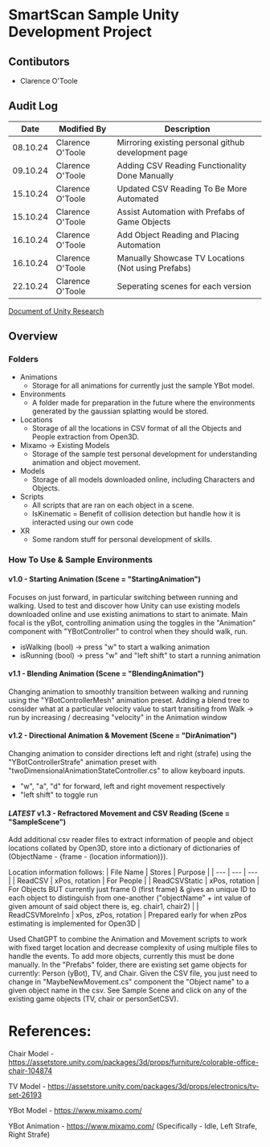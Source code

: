 # SmartScan Sample Unity Development Project
## Contibutors
- Clarence O'Toole 

## Audit Log

| Date | Modified By | Description |
| --- | --- | --- |
| 08.10.24 | Clarence O'Toole | Mirroring existing personal github development page |
| 09.10.24 | Clarence O'Toole | Adding CSV Reading Functionality Done Manually |
| 15.10.24 | Clarence O'Toole | Updated CSV Reading To Be More Automated |
| 15.10.24 | Clarence O'Toole | Assist Automation with Prefabs of Game Objects |
| 16.10.24 | Clarence O'Toole | Add Object Reading and Placing Automation |
| 16.10.24 | Clarence O'Toole | Manually Showcase TV Locations (Not using Prefabs) |
| 22.10.24 | Clarence O'Toole | Seperating scenes for each version |

[Document of Unity Research](https://rmiteduau.sharepoint.com/:w:/r/sites/SmartScan24S2/Shared%20Documents/General/Documentation%20%26%20Research/Unity.docx?d=wfc194c4eeff94c4d91812f836e9d54e6&csf=1&web=1&e=q7hrbP)

## Overview
### Folders
- Animations 
    - Storage for all animations for currently just the sample YBot model. 
- Environments 
    - A folder made for preparation in the future where the environments generated by the gaussian splatting would be stored. 
- Locations 
    - Storage of all the locations in CSV format of all the Objects and People extraction from Open3D. 
- Mixamo -> Existing Models 
    - Storage of the sample test personal development for understanding animation and object movement. 
- Models 
    - Storage of all models downloaded online, including Characters and Objects. 
- Scripts 
    - All scripts that are ran on each object in a scene. 
    - IsKinematic = Benefit of collision detection but handle how it is interacted using our own code 
- XR 
    - Some random stuff for personal development of skills. 


### How To Use & Sample Environments
#### v1.0 - Starting Animation (Scene = "StartingAnimation")
Focuses on just forward, in particular switching between running and walking. Used to test and discover how Unity can use existing models downloaded online and use existing animations to start to animate.
Main focal is the yBot, controlling animation using the toggles in the "Animation" component with "YBotController" to control when they should walk, run.
- isWalking (bool) -> press "w" to start a walking animation
- isRunning (bool) -> press "w" and "left shift" to start a running animation

#### v1.1 - Blending Animation (Scene = "BlendingAnimation")
Changing animation to smoothly transition between walking and running using the "YBotControllerMesh" animation preset.
Adding a blend tree to consider what at a particular velocity value to start transiting from Walk -> run by increasing / decreasing "velocity" in the Animation window

#### v1.2 - Directional Animation & Movement (Scene = "DirAnimation")
Changing animation to consider directions left and right (strafe) using the "YBotControllerStrafe" animation preset with "twoDimensionalAnimationStateController.cs" to allow keyboard inputs.
- "w", "a", "d" for forward, left and right movement respectively
- "left shift" to toggle run

#### *LATEST* v1.3 - Refractored Movement and CSV Reading (Scene = "SampleScene")
Add additional csv reader files to extract information of people and object locations collated by Open3D, store into a dictionary of dictionaries of (ObjectName - {frame - (location information)}).

Location information follows:
| File Name | Stores | Purpose |
| --- | --- | --- |
| ReadCSV | xPos, rotation | For People |
| ReadCSVStatic | xPos, rotation | For Objects BUT currently just frame 0 (first frame) & gives an unique ID to each object to distinguish from one-another ("objectName" + int value of given amount of said object there is, eg. chair1, chair2) |
| ReadCSVMoreInfo | xPos, zPos, rotation | Prepared early for when zPos estimating is implemented for Open3D |

Used ChatGPT to combine the Animation and Movement scripts to work with fixed target location and decrease complexity of using multiple files to handle the events.
To add more objects, currently this must be done manually. In the "Prefabs" folder, there are existing set game objects for currently: Person (yBot), TV, and Chair. Given the CSV file, you just need to change in "MaybeNewMovement.cs" component the "Object name" to a given object name in the csv. See Sample Scene and click on any of the existing game objects (TV, chair or personSetCSV).

# References:
Chair Model - https://assetstore.unity.com/packages/3d/props/furniture/colorable-office-chair-104874

TV Model - https://assetstore.unity.com/packages/3d/props/electronics/tv-set-26193

YBot Model - https://www.mixamo.com/

YBot Animation - https://www.mixamo.com/ (Specifically - Idle, Left Strafe, Right Strafe)
